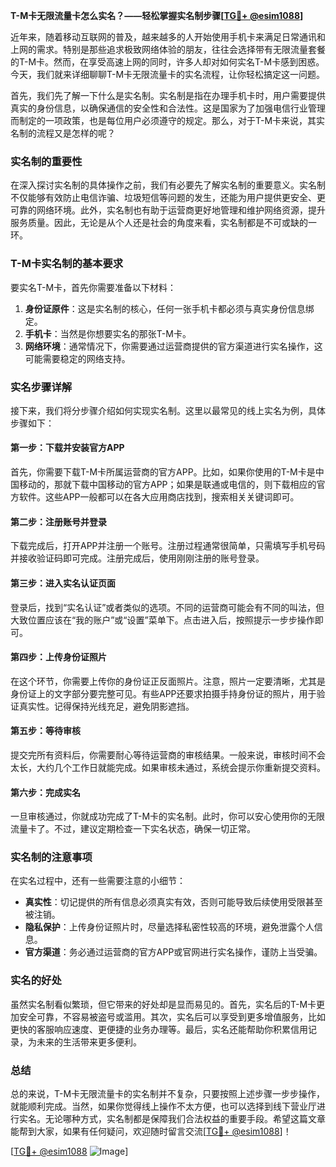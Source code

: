 **T-M卡无限流量卡怎么实名？——轻松掌握实名制步骤[[TG💪+ @esim1088](https://t.me/s/esim1088)]**

近年来，随着移动互联网的普及，越来越多的人开始使用手机卡来满足日常通讯和上网的需求。特别是那些追求极致网络体验的朋友，往往会选择带有无限流量套餐的T-M卡。然而，在享受高速上网的同时，许多人却对如何实名T-M卡感到困惑。今天，我们就来详细聊聊T-M卡无限流量卡的实名流程，让你轻松搞定这一问题。

首先，我们先了解一下什么是实名制。实名制是指在办理手机卡时，用户需要提供真实的身份信息，以确保通信的安全性和合法性。这是国家为了加强电信行业管理而制定的一项政策，也是每位用户必须遵守的规定。那么，对于T-M卡来说，其实名制的流程又是怎样的呢？

### 实名制的重要性

在深入探讨实名制的具体操作之前，我们有必要先了解实名制的重要意义。实名制不仅能够有效防止电信诈骗、垃圾短信等问题的发生，还能为用户提供更安全、更可靠的网络环境。此外，实名制也有助于运营商更好地管理和维护网络资源，提升服务质量。因此，无论是从个人还是社会的角度来看，实名制都是不可或缺的一环。

### T-M卡实名制的基本要求

要实名T-M卡，首先你需要准备以下材料：

1. **身份证原件**：这是实名制的核心，任何一张手机卡都必须与真实身份信息绑定。
2. **手机卡**：当然是你想要实名的那张T-M卡。
3. **网络环境**：通常情况下，你需要通过运营商提供的官方渠道进行实名操作，这可能需要稳定的网络支持。

### 实名步骤详解

接下来，我们将分步骤介绍如何实现实名制。这里以最常见的线上实名为例，具体步骤如下：

#### 第一步：下载并安装官方APP

首先，你需要下载T-M卡所属运营商的官方APP。比如，如果你使用的T-M卡是中国移动的，那就下载中国移动的官方APP；如果是联通或电信的，则下载相应的官方软件。这些APP一般都可以在各大应用商店找到，搜索相关关键词即可。

#### 第二步：注册账号并登录

下载完成后，打开APP并注册一个账号。注册过程通常很简单，只需填写手机号码并接收验证码即可完成。注册完成后，使用刚刚注册的账号登录。

#### 第三步：进入实名认证页面

登录后，找到“实名认证”或者类似的选项。不同的运营商可能会有不同的叫法，但大致位置应该在“我的账户”或“设置”菜单下。点击进入后，按照提示一步步操作即可。

#### 第四步：上传身份证照片

在这个环节，你需要上传你的身份证正反面照片。注意，照片一定要清晰，尤其是身份证上的文字部分要完整可见。有些APP还要求拍摄手持身份证的照片，用于验证真实性。记得保持光线充足，避免阴影遮挡。

#### 第五步：等待审核

提交完所有资料后，你需要耐心等待运营商的审核结果。一般来说，审核时间不会太长，大约几个工作日就能完成。如果审核未通过，系统会提示你重新提交资料。

#### 第六步：完成实名

一旦审核通过，你就成功完成了T-M卡的实名制。此时，你可以安心使用你的无限流量卡了。不过，建议定期检查一下实名状态，确保一切正常。

### 实名制的注意事项

在实名过程中，还有一些需要注意的小细节：

- **真实性**：切记提供的所有信息必须真实有效，否则可能导致后续使用受限甚至被注销。
- **隐私保护**：上传身份证照片时，尽量选择私密性较高的环境，避免泄露个人信息。
- **官方渠道**：务必通过运营商的官方APP或官网进行实名操作，谨防上当受骗。

### 实名的好处

虽然实名制看似繁琐，但它带来的好处却是显而易见的。首先，实名后的T-M卡更加安全可靠，不容易被盗号或滥用。其次，实名后可以享受到更多增值服务，比如更快的客服响应速度、更便捷的业务办理等。最后，实名还能帮助你积累信用记录，为未来的生活带来更多便利。

### 总结

总的来说，T-M卡无限流量卡的实名制并不复杂，只要按照上述步骤一步步操作，就能顺利完成。当然，如果你觉得线上操作不太方便，也可以选择到线下营业厅进行实名。无论哪种方式，实名制都是保障我们合法权益的重要手段。希望这篇文章能帮到大家，如果有任何疑问，欢迎随时留言交流[[TG💪+ @esim1088](https://t.me/s/esim1088)]！

[[TG💪+ @esim1088](https://t.me/s/esim1088) ![Image](https://i.postimg.cc/4NQfJmqS/Snipaste-2025-05-13-00-14-12.png)]